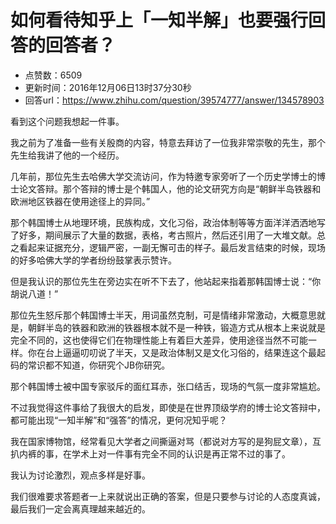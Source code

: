 # 如何看待知乎上「一知半解」也要强行回答的回答者？
- 点赞数：6509
- 更新时间：2016年12月06日13时37分30秒
- 回答url：https://www.zhihu.com/question/39574777/answer/134578903
<body>
 <p data-pid="A0o0LDuB">看到这个问题我想起一件事。</p>
 <p data-pid="LTu2O4xV">我之前为了准备一些有关殷商的内容，特意去拜访了一位我非常崇敬的先生，那个先生给我讲了他的一个经历。</p>
 <p data-pid="4JnL9yqE">几年前，那位先生去哈佛大学交流访问，作为特邀专家旁听了一个历史学博士的博士论文答辩。那个答辩的博士是个韩国人，他的论文研究方向是“朝鲜半岛铁器和欧洲地区铁器在使用途径上的异同。”</p>
 <p data-pid="OxEIDgB4">那个韩国博士从地理环境，民族构成，文化习俗，政治体制等等方面洋洋洒洒地写了好多，期间展示了大量的数据，表格，考古照片，然后还引用了一大堆文献。总之看起来证据充分，逻辑严密，一副无懈可击的样子。最后发言结束的时候，现场的好多哈佛大学的学者纷纷鼓掌表示赞许。</p>
 <p data-pid="1YmwRC7O">但是我认识的那位先生在旁边实在听不下去了，他站起来指着那韩国博士说：“你胡说八道！”</p>
 <p data-pid="WJhobZh4">那位先生怒斥那个韩国博士半天，用词虽然克制，可是情绪非常激动，大概意思就是，朝鲜半岛的铁器和欧洲的铁器根本就不是一种铁，锻造方式从根本上来说就是完全不同的，这也使得它们在物理性能上有着巨大差异，使用途径当然不可能一样。你在台上逼逼叨叨说了半天，又是政治体制又是文化习俗的，结果连这个最起码的常识都不知道，你研究个JB你研究。</p>
 <p data-pid="YBdHW8Sh">那个韩国博士被中国专家驳斥的面红耳赤，张口结舌，现场的气氛一度非常尴尬。</p>
 <p data-pid="kcMyGMh7">不过我觉得这件事给了我很大的启发，即使是在世界顶级学府的博士论文答辩中，都可能出现“一知半解”和“强答”的情况，更何况知乎呢？</p>
 <p data-pid="hWW37gWt">我在国家博物馆，经常看见大学者之间撕逼对骂（都说对方写的是狗屁文章），互扒内裤的事，在学术上对一件事有完全不同的认识是再正常不过的事了。</p>
 <p data-pid="qEFz6Htb">我认为讨论激烈，观点多样是好事。</p>
 <p data-pid="WfllHDLp">我们很难要求答题者一上来就说出正确的答案，但是只要参与讨论的人态度真诚，最后我们一定会离真理越来越近的。</p>
</body>